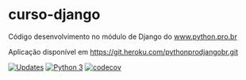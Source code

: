 # curso-django
Código desenvolvimento no módulo de Django do www.python.pro.br

Aplicação disponível em https://git.heroku.com/pythonprodjangobr.git

[![Updates](https://pyup.io/repos/github/Moronicwb/curso-django/shield.svg)](https://pyup.io/repos/github/Moronicwb/curso-django/)
[![Python 3](https://pyup.io/repos/github/Moronicwb/curso-django/python-3-shield.svg)](https://pyup.io/repos/github/Moronicwb/curso-django/)
[![codecov](https://codecov.io/gh/Moronicwb/curso-django/branch/main/graph/badge.svg?token=M7SRM39IHB)](https://codecov.io/gh/Moronicwb/curso-django)

